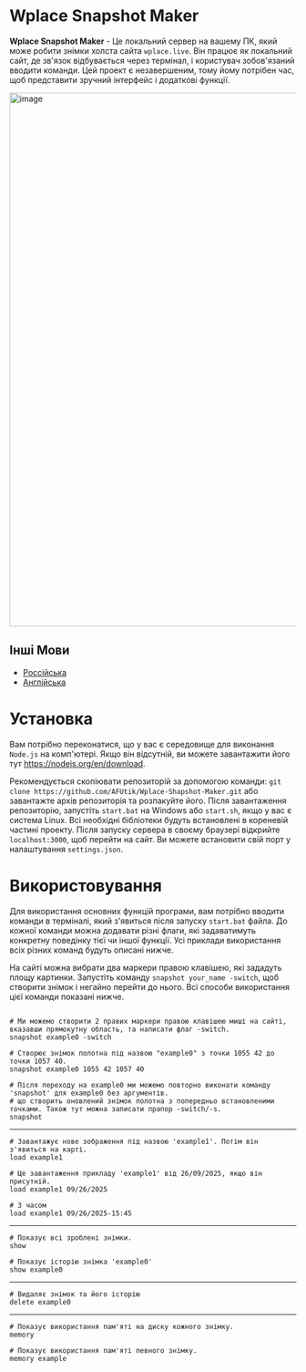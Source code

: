# Wplace Snapshot Maker

__Wplace Snapshot Maker__ - Це локальний сервер на вашему ПК, який може робити знімки холста сайта `wplace.live`. Він працює як локальний сайт, де зв'язок відбувається через термінал, і користувач зобов'язаний вводити команди. Цей проект є незавершеним, тому йому потрібен час, щоб представити зручний інтерфейс і додаткові функції.

<img width="1918" height="937" alt="image" src="https://github.com/user-attachments/assets/673f48db-de8c-4ae7-8027-95adb273555d" />


## Інші Мови
- [Россійська](README.ru.md)
- [Англійська](README.md)

# Установка
Вам потрібно переконатися, що у вас є середовище для виконання `Node.js` на комп'ютері. Якщо він відсутній, ви можете завантажити його тут https://nodejs.org/en/download.

Рекомендується скопіювати репозиторій за допомогою команди: `git clone https://github.com/AFUtik/Wplace-Shapshot-Maker.git`
або завантажте архів репозиторія та розпакуйте його. Після завантаження репозиторію, запустіть `start.bat` на Windows або `start.sh`, якщо у вас є система Linux. Всі необхідні бібліотеки будуть встановлені в кореневій частині проекту. Після запуску сервера в своєму браузері відкрийте `localhost:3000`, щоб перейти на сайт. Ви можете встановити свій порт у налаштування `settings.json`.

# Використовування

Для використання основних функцій програми, вам потрібно вводити команди в терміналі, який з'явиться після запуску `start.bat` файла. До кожної команди можна додавати різні флаги, які задаватимуть конкретну поведінку тієї чи іншої функції. Усі приклади використання всіх різних команд будуть описані нижче.

На сайті можна вибрати два маркери правою клавішею, які зададуть площу картинки. Запустіть команду `snapshot your_name -switch`, щоб створити знімок і негайно перейти до нього. Всі способи використання цієї команди показані нижче.

```

# Ми можемо створити 2 правих маркери правою клавішею миші на сайті, вказавши прямокутну область, та написати флаг -switch.
snapshot example0 -switch

# Створює знімок полотна під назвою "example0" з точки 1055 42 до точки 1057 40.
snapshot example0 1055 42 1057 40

# Після переходу на example0 ми можемо повторно виконати команду 'snapshot' для example0 без аргументів.
# що створить оновлений знімок полотна з попередньо встановленими точками. Також тут можна записати прапор -switch/-s.
snapshot

```
___
```
# Завантажує нове зображення під назвою 'example1'. Потім він з'явиться на карті.
load example1

# Це завантаження прикладу 'example1' від 26/09/2025, якщо він присутній.
load example1 09/26/2025

# З часом
load example1 09/26/2025-15:45

```
___
```
# Показує всі зроблені знімки.
show

# Показує історію знімка 'example0'
show example0
```
___
```
# Видаляє знімок та його історію
delete example0
```
___ 
```
# Показує використання пам'яті на диску кожного знімку.
memory

# Показує використання пам'яті певного знімку.
memory example
```
